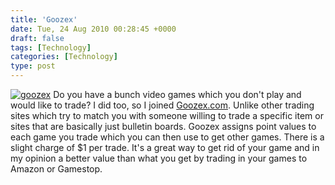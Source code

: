 ```yaml
---
title: 'Goozex'
date: Tue, 24 Aug 2010 00:28:45 +0000
draft: false
tags: [Technology]
categories: [Technology]
type: post
---
```


[![](http://www.goozex.com/trading/ports/0/images/default/logoG.png "goozex")](http://www.goozex.com/referral.asp?idr=4507116230) Do you have a bunch video games which you don't play and would like to trade? I did too, so I joined [Goozex.com](http://www.goozex.com/referral.asp?idr=4507116230). Unlike other trading sites which try to match you with someone willing to trade a specific item or sites that are basically just bulletin boards. Goozex assigns point values to each game you trade which you can then use to get other games. There is a slight charge of $1 per trade. It's a great way to get rid of your game and in my opinion a better value than what you get by trading in your games to Amazon or Gamestop.